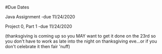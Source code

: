 #Due Dates

Java Assignment
-due 11/24/2020

Project 0, Part 1
-due 11/24/2020

(thanksgiving is coming up so you MAY want to get it done on the 23rd so you don't have to work as late into the night on thanksgiving eve...or if you don't celebrate it then fair 'nuff)